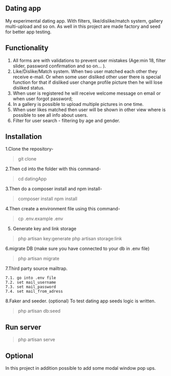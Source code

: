 ## Dating app
My experimental dating app. With filters, like/dislike/match system, gallery multi-upload and so on. As well in this project are made factory and seed for better app testing.

## Functionality
1. All forms are with validations to prevent user mistakes (Age:min 18, filter slider, password confirmation and so on... ).
2. Like/Dislike/Match system. When two user matched each other they receive e-mail. Or when some user disliked other user there is special function for that if disliked user change profile picture then he will lose disliked status.
3. When user is registered he will receive welcome message on email or when user forgot password;
4. In a gallery is possible to upload multiple pictures in one time.
5. When user likes matched then user will be shown in other view where is possible to see all info about users.
6. Filter for user search - filtering by age and gender.

## Installation
1.Clone the repository-

> git clone 

2.Then cd into the folder with this command-

> cd datingApp

3.Then do a composer install and npm install-

> composer install
> npm install

4.Then create a environment file using this command-

> cp .env.example .env

5. Generate key and link storage

> php artisan key:generate
> php artisan storage:link

6.migrate DB (make sure you have connected to your db in .env file)

> php artisan migrate

7.Third party source mailtrap.

    7.1. go into .env file
    7.2. set mail_username
    7.3. set mail_password
    7.4. set mail_from_adress

8.Faker and seeder. (optional) To test dating app seeds logic is written.

> php artisan db:seed

## Run server

> php artisan serve

## Optional 

In this project in addition possible to add some modal window pop ups.

